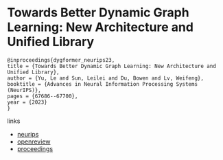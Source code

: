 # Towards Better Dynamic Graph Learning: New Architecture and Unified Library

```
@inproceedings{dygformer_neurips23,
title = {Towards Better Dynamic Graph Learning: New Architecture and Unified Library},
author = {Yu, Le and Sun, Leilei and Du, Bowen and Lv, Weifeng},
booktitle = {Advances in Neural Information Processing Systems (NeurIPS)},
pages = {67686--67700},
year = {2023}
}
```

links
- [neurips](https://nips.cc/Conferences/2023/Schedule?showEvent=70017)
- [openreview](https://openreview.net/forum?id=xHNzWHbklj)
- [proceedings](https://papers.nips.cc//paper_files/paper/2023/hash/d611019afba70d547bd595e8a4158f55-Abstract-Conference.html)

